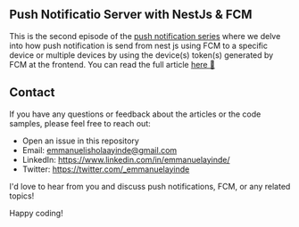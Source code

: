 ## Push Notificatio Server with NestJs & FCM

This is the second episode of the [push notification series](https://github.com/emmanuelayinde/Push-Notification-with-FCM/tree/main?tab=readme-ov-file) where we delve into how push notification is send from nest js using FCM to a specific device or multiple devices by using the device(s) token(s) generated by FCM at the frontend. You can read the full article [here 🚀](https://dev.to/emmanuelayinde/building-a-push-notification-server-with-nest-js-and-fcm-5h05-temp-slug-8109867)


## Contact

If you have any questions or feedback about the articles or the code samples, please feel free to reach out:

- Open an issue in this repository
- Email: emmanuelisholaayinde@gmail.com
- LinkedIn: https://www.linkedin.com/in/emmanuelayinde/
- Twitter: https://twitter.com/_emmanuelayinde

I'd love to hear from you and discuss push notifications, FCM, or any related topics!

Happy coding!